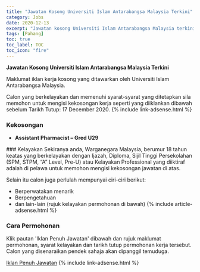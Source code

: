 ```yaml
---
title: "Jawatan Kosong Universiti Islam Antarabangsa Malaysia Terkini" 
category: Jobs 
date: 2020-12-13 
excerpt: "Jawatan kosong Universiti Islam Antarabangsa Malaysia terkini untuk kekosongan Assistant Pharmacist – Gred U29" 
tags: [Pahang] 
toc: true 
toc_label: TOC 
toc_icon: "fire" 
--- 
```


**Jawatan Kosong Universiti Islam Antarabangsa Malaysia Terkini**

Maklumat iklan kerja kosong yang ditawarkan oleh Universiti Islam Antarabangsa Malaysia. 

Calon yang berkelayakan dan memenuhi syarat-syarat yang ditetapkan sila memohon untuk mengisi kekosongan kerja seperti yang diiklankan dibawah sebelum Tarikh Tutup: 17 December 2020. 
{% include link-adsense.html %} 
### Kekosongan 
<ul>
<li><strong>Assistant Pharmacist &#8211; Gred U29</strong></li>
</ul> 
### Kelayakan 
Sekiranya anda, Warganegara Malaysia, berumur 18 tahun keatas yang berkelayakan dengan Ijazah, Diploma, Sijil Tinggi Persekolahan (SPM, STPM, “A” Level, Pre-U) atau Kelayakan Professional yang diiktiraf adalah di pelawa untuk memohon mengisi kekosongan jawatan di atas.

Selain itu calon juga perlulah mempunyai ciri-ciri berikut:
- Berperwatakan menarik
- Berpengetahuan
- dan lain-lain (rujuk kelayakan permohonan di bawah) 
{% include article-adsense.html %} 
### Cara Permohonan 
Klik pautan 'Iklan Penuh Jawatan' dibawah dan rujuk maklumat permohonan, syarat kelayakan dan tarikh tutup permohonan kerja tersebut.
Calon yang disenaraikan pendek sahaja akan dipanggil temuduga.

<a href="https://huris.iium.edu.my/recruitment/ads/show?post=2450550" class="btn btn--info" target="_blank" rel="nofollow noopenner">Iklan Penuh Jawatan</a> 
{% include link-adsense.html %} 